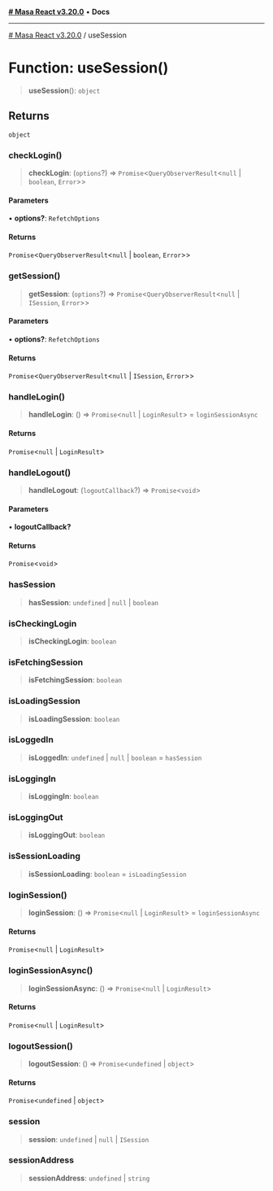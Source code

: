 [**# Masa React v3.20.0**](../README.md) • **Docs**

***

[# Masa React v3.20.0](../globals.md) / useSession

# Function: useSession()

> **useSession**(): `object`

## Returns

`object`

### checkLogin()

> **checkLogin**: (`options`?) => `Promise`\<`QueryObserverResult`\<`null` \| `boolean`, `Error`\>\>

#### Parameters

• **options?**: `RefetchOptions`

#### Returns

`Promise`\<`QueryObserverResult`\<`null` \| `boolean`, `Error`\>\>

### getSession()

> **getSession**: (`options`?) => `Promise`\<`QueryObserverResult`\<`null` \| `ISession`, `Error`\>\>

#### Parameters

• **options?**: `RefetchOptions`

#### Returns

`Promise`\<`QueryObserverResult`\<`null` \| `ISession`, `Error`\>\>

### handleLogin()

> **handleLogin**: () => `Promise`\<`null` \| `LoginResult`\> = `loginSessionAsync`

#### Returns

`Promise`\<`null` \| `LoginResult`\>

### handleLogout()

> **handleLogout**: (`logoutCallback`?) => `Promise`\<`void`\>

#### Parameters

• **logoutCallback?**

#### Returns

`Promise`\<`void`\>

### hasSession

> **hasSession**: `undefined` \| `null` \| `boolean`

### isCheckingLogin

> **isCheckingLogin**: `boolean`

### isFetchingSession

> **isFetchingSession**: `boolean`

### isLoadingSession

> **isLoadingSession**: `boolean`

### isLoggedIn

> **isLoggedIn**: `undefined` \| `null` \| `boolean` = `hasSession`

### isLoggingIn

> **isLoggingIn**: `boolean`

### isLoggingOut

> **isLoggingOut**: `boolean`

### isSessionLoading

> **isSessionLoading**: `boolean` = `isLoadingSession`

### loginSession()

> **loginSession**: () => `Promise`\<`null` \| `LoginResult`\> = `loginSessionAsync`

#### Returns

`Promise`\<`null` \| `LoginResult`\>

### loginSessionAsync()

> **loginSessionAsync**: () => `Promise`\<`null` \| `LoginResult`\>

#### Returns

`Promise`\<`null` \| `LoginResult`\>

### logoutSession()

> **logoutSession**: () => `Promise`\<`undefined` \| `object`\>

#### Returns

`Promise`\<`undefined` \| `object`\>

### session

> **session**: `undefined` \| `null` \| `ISession`

### sessionAddress

> **sessionAddress**: `undefined` \| `string`
